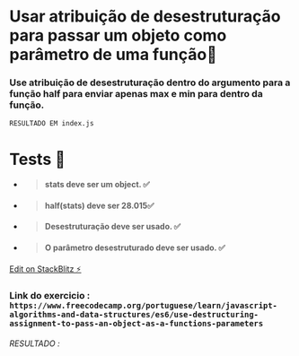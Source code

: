 # Usar atribuição de desestruturação para passar um objeto como parâmetro de uma função🏴

### Use atribuição de desestruturação dentro do argumento para a função half para enviar apenas max e min para dentro da função.

`RESULTADO EM index.js`

# Tests 🏴

- > #### stats deve ser um object. ✅
- > #### half(stats) deve ser 28.015✅
- > #### Desestruturação deve ser usado. ✅
- > #### O parâmetro desestruturado deve ser usado. ✅

[Edit on StackBlitz ⚡️](https://stackblitz.com/edit/js-mqvbon)

### Link do exercicio : `https://www.freecodecamp.org/portuguese/learn/javascript-algorithms-and-data-structures/es6/use-destructuring-assignment-to-pass-an-object-as-a-functions-parameters `

###### _RESULTADO_ :
